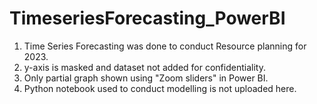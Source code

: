 # TimeseriesForecasting_PowerBI
1) Time Series Forecasting was done to conduct Resource planning for 2023.
2) y-axis is masked and dataset not added for confidentiality.
3) Only partial graph shown using "Zoom sliders" in Power BI.
4) Python notebook used to conduct modelling is not uploaded here.
